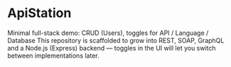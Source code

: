 # ApiStation
Minimal full-stack demo: CRUD (Users), toggles for API / Language / Database This repository is scaffolded to grow into REST, SOAP, GraphQL and a Node.js (Express) backend — toggles in the UI will let you switch between implementations later.
